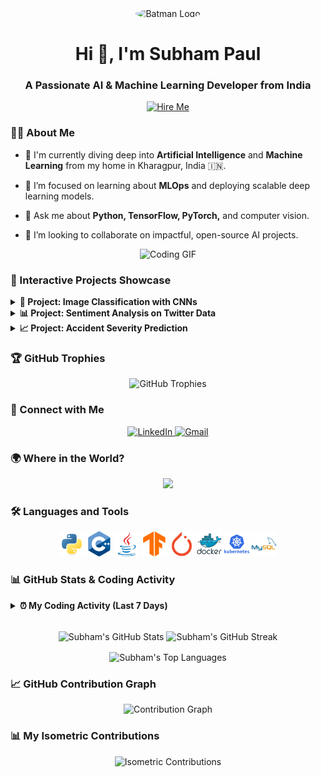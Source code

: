 <div align="center">
  <img src="https://i.imgur.com/832P3N2.png" alt="Batman Logo" width="200" height="200" style="border-radius:50%;">
  <h1>Hi 👋, I'm Subham Paul</h1>
  <h3>A Passionate AI & Machine Learning Developer from India</h3>
  
  <a href="mailto:subhamsumitsimashambhu@gmail.com">
    <img src="https://img.shields.io/badge/HIRE_ME-green?style=for-the-badge" alt="Hire Me"/>
  </a>
</div>



### 👨‍💻 About Me

- 🤖 I'm currently diving deep into **Artificial Intelligence** and **Machine Learning** from my home in Kharagpur, India 🇮🇳.

- 🌱 I’m focused on learning about **MLOps** and deploying scalable deep learning models.

- 💬 Ask me about **Python, TensorFlow, PyTorch,** and computer vision.

- 🤝 I’m looking to collaborate on impactful, open-source AI projects.

<p align="center">
  <img src="https://media.giphy.com/media/v1.Y2lkPTc5MGI3NjExcnY2OHQzNHN4enR5MXFtdXNnZHF0NDd2cDAyYXVyN3V2YXg2cGd2cSZlcD12MV9pbnRlcm5hbF9naWZfYnlfaWQmY3Q9Zw/qgQUggAC3Pfv687qPC/giphy.gif" alt="Coding GIF" width="600">
</p>



### 🚀 Interactive Projects Showcase
<details>
  <summary><strong>🤖 Project: Image Classification with CNNs</strong></summary>
  <br>
  <p><strong>Description:</strong> This project involved developing a deep learning model using TensorFlow and Keras to classify images into different categories with high accuracy. I implemented data augmentation and fine-tuned hyperparameters for optimal performance.</p>
  <p><strong>Technologies:</strong> 
    <img src="https://img.shields.io/badge/TensorFlow-FF6F00?style=flat-square&logo=tensorflow&logoColor=white" alt="TensorFlow"/>
    <img src="https://img.shields.io/badge/Keras-D00000?style=flat-square&logo=keras&logoColor=white" alt="Keras"/>
    <img src="https://img.shields.io/badge/Python-3776AB?style=flat-square&logo=python&logoColor=white" alt="Python"/>
  </p>
  <p><a href="YOUR_REPO_LINK"><strong>🔗 View on GitHub</strong></a></p>
  </details>

<details>
  <summary><strong>📊 Project: Sentiment Analysis on Twitter Data</strong></summary>
  <br>
  <p><strong>Description:</strong> Built an ML model from scratch using scikit-learn to analyze and categorize the sentiment of tweets as positive, negative, or neutral. The project involved text preprocessing, feature extraction using TF-IDF, and model evaluation.</p>
  <p><strong>Technologies:</strong> 
    <img src="https://img.shields.io/badge/scikit--learn-F7931E?style=flat-square&logo=scikit-learn&logoColor=white" alt="scikit-learn"/>
    <img src="https://img.shields.io/badge/Pandas-150458?style=flat-square&logo=pandas&logoColor=white" alt="Pandas"/>
  </p>
  <p><a href="YOUR_REPO_LINK"><strong>🔗 View on GitHub</strong></a></p>
</details>

<details>
  <summary><strong>📈 Project: Accident Severity Prediction</strong></summary>
  <br>
  <p><strong>Description:</strong> This project focused heavily on feature engineering to predict the severity of accidents from a complex database. I used pandas for data manipulation and matplotlib/seaborn for insightful visualizations that guided model development.</p>
  <p><strong>Technologies:</strong> 
    <img src="https://img.shields.io/badge/NumPy-013243?style=flat-square&logo=numpy&logoColor=white" alt="NumPy"/>
    <img src="https://img.shields.io/badge/Pandas-150458?style=flat-square&logo=pandas&logoColor=white" alt="Pandas"/>
    <img src="https://img.shields.io/badge/Matplotlib-3776AB?style=flat-square&logo=matplotlib&logoColor=white" alt="Matplotlib"/>
  </p>
  <p><a href="YOUR_REPO_LINK"><strong>🔗 View on GitHub</strong></a></p>
</details>



### 🏆 GitHub Trophies

<p align="center">
  <img src="https://github-profile-trophy.vercel.app/?username=Subh37106&theme=tokyonight&row=1&column=7" alt="GitHub Trophies"/>
</p>



### 🤝 Connect with Me

<p align="center">
  <a href="https://linkedin.com/in/subham-paul-63355a320">
    <img src="https://img.shields.io/badge/LinkedIn-0077B5?style=for-the-badge&logo=linkedin&logoColor=white" alt="LinkedIn"/>
  </a>
  <a href="mailto:subhamsumitsimashambhu@gmail.com">
    <img src="https://img.shields.io/badge/Gmail-D14836?style=for-the-badge&logo=gmail&logoColor=white" alt="Gmail"/>
  </a>
  </p>
  
### 🌍 Where in the World?
<p align="center">
  <img src="https://wttr.in/Kharagpur_0TQ.png" />
</p>

### 🛠️ Languages and Tools

<p align="center">
  <img src="https://raw.githubusercontent.com/devicons/devicon/master/icons/python/python-original.svg" alt="python" width="40" height="40"/>
  <img src="https://raw.githubusercontent.com/devicons/devicon/master/icons/cplusplus/cplusplus-original.svg" alt="cplusplus" width="40" height="40"/>
  <img src="https://raw.githubusercontent.com/devicons/devicon/master/icons/java/java-original.svg" alt="java" width="40" height="40"/>
  <img src="https://raw.githubusercontent.com/devicons/devicon/master/icons/tensorflow/tensorflow-original.svg" alt="tensorflow" width="40" height="40"/>
  <img src="https://raw.githubusercontent.com/devicons/devicon/master/icons/pytorch/pytorch-original.svg" alt="pytorch" width="40" height="40"/>
  <img src="https://raw.githubusercontent.com/devicons/devicon/master/icons/docker/docker-original-wordmark.svg" alt="docker" width="40" height="40"/>
  <img src="https://raw.githubusercontent.com/devicons/devicon/master/icons/kubernetes/kubernetes-plain-wordmark.svg" alt="kubernetes" width="40" height="40"/>
  <img src="https://raw.githubusercontent.com/devicons/devicon/master/icons/mysql/mysql-original-wordmark.svg" alt="mysql" width="40" height="40"/>
</p>



### 📊 GitHub Stats & Coding Activity

<details> 
  <summary><strong>⏰ My Coding Activity (Last 7 Days)</strong></summary>
  <br>
  </details>

<br>

<p align="center">
  <img align="center" src="https://github-readme-stats.vercel.app/api?username=Subh37106&show_icons=true&locale=en&theme=tokyonight" alt="Subham's GitHub Stats" />
  <img align="center" src="https://github-readme-streak-stats.herokuapp.com/?user=Subh37106&theme=tokyonight" alt="Subham's GitHub Streak" />
</p>
<p align="center">
  <img align="center" src="https://github-readme-stats.vercel.app/api/top-langs?username=Subh37106&show_icons=true&locale=en&layout=compact&theme=tokyonight" alt="Subham's Top Languages" />
</p>



### 📈 GitHub Contribution Graph

<p align="center">
  <img src="https://github-readme-activity-graph.vercel.app/graph?username=Subh37106&bg_color=1F222E&color=F8D866&line=F85D7F&point=FFFFFF&area=true&hide_border=true" alt="Contribution Graph" />
</p>

### 📊 My Isometric Contributions

<p align="center">
  <img src="https://api.githubtrends.io/user/svg/Subh37106/contributions?theme=tokyo-night" alt="Isometric Contributions" />
</p>
